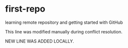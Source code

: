 # first-repo
learning remote repository and getting started with GitHub

This line was modified manually during conflict resolution.


NEW LINE WAS ADDED LOCALLY.